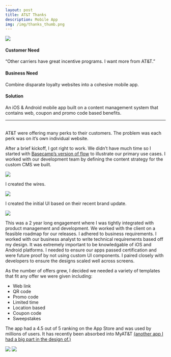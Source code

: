 ```yaml
---
layout: post
title: AT&T Thanks
description: Mobile App
img: /img/thanks_thumb.png
---
```


<img class="img_scale" src="/img/thanks_cover.png"/>

#### Customer Need
“Other carriers have great incentive programs. I want more from AT&T.”

#### Business Need
Combine disparate loyalty websites into a cohesive mobile app.

#### Solution
An iOS & Android mobile app built on a content management system that contains web, coupon and promo code based benefits.

<hr>
<br>
AT&T were offering many perks to their customers. The problem was each perk was on it’s own individual website. 

After a brief kickoff, I got right to work. We didn’t have much time so I started with <a href="https://signalvnoise.com/posts/1926-a-shorthand-for-designing-ui-flows" target="_blank">Basecamp’s version of flow</a> to illustrate our primary use cases. I worked with our development team by defining the content strategy for the custom CMS we built. 

<img class="img_scale" src="/img/thanks4.png"/>

I created the wires.

<img class="img_scale" src="/img/thanks5.png"/>

I created the initial UI based on their recent brand update.

<img class="img_scale2" src="/img/thanks3.png"/>

This was a 2 year long engagement where I was tightly integrated with product management and development. We worked with the client on a feasible roadmap for our releases. I adhered to business requirements. I worked with our business analyst to write technical requirements based off my design. It was extremely important to be knowledgable of iOS and Android platforms. I needed to ensure our apps passed certification and were future proof by not using custom UI components. I paired closely with developers to ensure the designs scaled well across screens.

As the number of offers grew, I decided we needed a variety of templates that fit any offer we were given including:

* Web link
* QR code 
* Promo code
* Limited time 
* Location based
* Coupon code
* Sweepstakes 

The app had a 4.5 out of 5 ranking on the App Store and was used by millions of users. It has recently been absorbed into MyAT&T <a href="http://www.mrclintmiller.com/portfolio/0_project/">(another app I had a big part in the design of.)</a>

<img class="img_scale2" src="/img/thanks1.png"/>

<img class="img_scale2" src="/img/thanks2.png"/>
